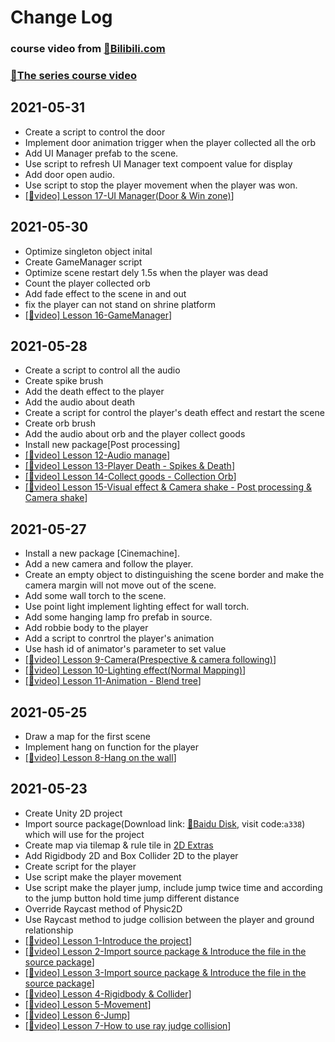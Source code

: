 # Change Log

### course video from [🔗Bilibili.com](https://www.bilibili.com/)

### [🔗The series course video](https://space.bilibili.com/370283072/channel/detail?cid=91017&ctype=0)

## 2021-05-31
- Create a script to control the door
- Implement door animation trigger when the player collected all the orb
- Add UI Manager prefab to the scene.
- Use script to refresh UI Manager text compoent value for display
- Add door open audio.
- Use script to stop the player movement when the player was won.
- [[🔗video] Lesson 17-UI Manager(Door & Win zone)](https://www.bilibili.com/video/BV1zE411B7gA)]


## 2021-05-30
- Optimize singleton object inital
- Create GameManager script
- Optimize scene restart dely 1.5s when the player was dead
- Count the player collected orb
- Add fade effect to the scene in and out
- fix the player can not stand on shrine platform
- [[🔗video] Lesson 16-GameManager](https://www.bilibili.com/video/BV1iE411q7gU)]


## 2021-05-28
- Create a script to control all the audio
- Create spike brush
- Add the death effect to the player
- Add the audio about death
- Create a script for control the player's death effect and restart the scene
- Create orb brush
- Add the audio about orb and the player collect goods
- Install new package[Post processing]
- [[🔗video] Lesson 12-Audio manage](https://www.bilibili.com/video/BV17E411Y7VN)]
- [[🔗video] Lesson 13-Player Death - Spikes & Death](https://www.bilibili.com/video/BV14E411Y7e9)]
- [[🔗video] Lesson 14-Collect goods - Collection Orb](https://www.bilibili.com/video/BV1TE411a715)]
- [[🔗video] Lesson 15-Visual effect & Camera shake - Post processing & Camera shake](https://www.bilibili.com/video/BV1CE411b79Z)]


## 2021-05-27
- Install a new package [Cinemachine].
- Add a new camera and follow the player.
- Create an empty object to distinguishing the scene border and make the camera margin will not move out of the scene.
- Add some wall torch to the scene.
- Use point light implement lighting effect for wall torch.
- Add some hanging lamp fro prefab in source.
- Add robbie body to the player
- Add a script to conrtrol the player's animation 
- Use hash id of animator's parameter to set value 
- [[🔗video] Lesson 9-Camera(Prespective & camera following)](https://www.bilibili.com/video/BV1HE41127qk)]
- [[🔗video] Lesson 10-Lighting effect(Normal Mapping)](https://www.bilibili.com/video/BV1dE411y7m3)]
- [[🔗video] Lesson 11-Animation - Blend tree](https://www.bilibili.com/video/BV15E411a7ti)]


## 2021-05-25
- Draw a map for the first scene
- Implement hang on function for the player
- [[🔗video] Lesson 8-Hang on the wall](https://www.bilibili.com/video/BV1WE41167ng)]


## 2021-05-23
- Create Unity 2D project
- Import source package(Download link: [🔗Baidu Disk](https://pan.baidu.com/s/1c0I1pO7Rr8w4s4SGcfscHA), visit code:`a338`) which will use for the project
- Create map via tilemap & rule tile in [2D Extras](https://github.com/Unity-Technologies/2d-extras) 
- Add Rigidbody 2D and Box Collider 2D to the player 
- Create script for the player
- Use script make the player movement
- Use script make the player jump, include jump twice time and according to the jump button hold time jump different distance
- Override Raycast method of Physic2D 
- Use Raycast method to judge collision between the player and ground relationship 
- [[🔗video] Lesson 1-Introduce the project](https://www.bilibili.com/video/BV1iE411D71j)]
- [[🔗video] Lesson 2-Import source package & Introduce the file in the source package](https://www.bilibili.com/video/BV1wJ411c7Dh)]
- [[🔗video] Lesson 3-Import source package & Introduce the file in the source package](https://www.bilibili.com/video/BV1FE411f7VJ)]
- [[🔗video] Lesson 4-Rigidbody & Collider](https://www.bilibili.com/video/BV1tE411o7tB)]
- [[🔗video] Lesson 5-Movement](https://www.bilibili.com/video/BV1FE411o7Co)]
- [[🔗video] Lesson 6-Jump](https://www.bilibili.com/video/BV12E411C7cb)]
- [[🔗video] Lesson 7-How to use ray judge collision](https://www.bilibili.com/video/BV1uE411y7Cg)]

